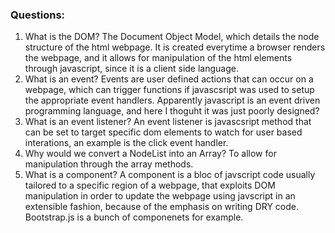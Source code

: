 ### Questions:
1. What is the DOM?
The Document Object Model, which details the node structure of the html webpage. It is created everytime a browser renders the webpage, and it allows for manipulation of the html elements through javascript, since it is a client  side language.
2. What is an event?
Events are user defined actions that can occur on a webpage, which can trigger functions if javascsript was used to setup the appropriate event handlers. Apparently javascript is an event driven programming language, and here I thoguht it was just poorly designed?
3. What is an event listener?
An event listener is javascsript method that can be set to target specific dom elements to watch for user based interations, an example is the click event handler.
4. Why would we convert a NodeList into an Array?
To allow for manipulation through the array methods.
5. What is a component?
A component is a bloc of javscript code usually tailored to a specific region of a webpage, that exploits DOM manipulation in order to update the webpage using javscript in an extensible fashion, because of the  emphasis on writing DRY code. Bootstrap.js is a bunch of componenets for example. 
